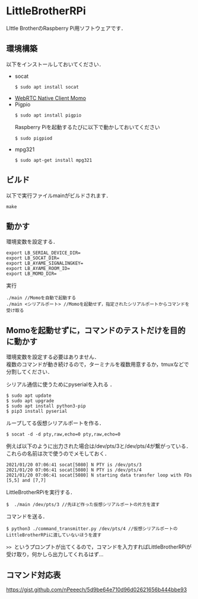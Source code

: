 # LittleBrotherRPi
LIttle BrotherのRaspberry Pi用ソフトウェアです．
## 環境構築
以下をインストールしておいてください．
- socat
    ```
    $ sudo apt install socat
    ```
- [WebRTC Native Client Momo](https://github.com/shiguredo/momo)
- Pigpio
    ```
    $ sudo apt install pigpio
    ```
    Raspberry Piを起動するたびに以下で動かしておいてください
    ```
    $ sudo pigpiod
    ```
- mpg321
    ```
    $ sudo apt-get install mpg321
    ```
## ビルド
以下で実行ファイルmainがビルドされます．
```
make
```

## 動かす
環境変数を設定する．
```
export LB_SERIAL_DEVICE_DIR=
export LB_SOCAT_DIR=
export LB_AYAME_SIGNALINGKEY=
export LB_AYAME_ROOM_ID=
export LB_MOMO_DIR=
```
実行
```
./main //Momoを自動で起動する
./main <シリアルポート> //Momoを起動せず，指定されたシリアルポートからコマンドを受け取る
```

## Momoを起動せずに，コマンドのテストだけを目的に動かす
環境変数を設定する必要はありません．  
複数のコマンドが動き続けるので，ターミナルを複数用意するか，tmuxなどで分割してください．

シリアル通信に使うためにpyserialを入れる  ．
```
$ sudo apt update
$ sudo apt upgrade
$ sudo apt install python3-pip
$ pip3 install pyserial
```
ループしてる仮想シリアルポートを作る．
```
$ socat -d -d pty,raw,echo=0 pty,raw,echo=0
```
例えば以下のように出力された場合は/dev/pts/3と/dev/pts/4が繋がっている．これらの名前は次で使うのでメモしておく．
```
2021/01/20 07:06:41 socat[5080] N PTY is /dev/pts/3
2021/01/20 07:06:41 socat[5080] N PTY is /dev/pts/4
2021/01/20 07:06:41 socat[5080] N starting data transfer loop with FDs [5,5] and [7,7]
```
LittleBrotherRPiを実行する．
```
$  ./main /dev/pts/3 //先ほど作った仮想シリアルポートの片方を渡す
```

コマンドを送る．
```
$ python3 ./command_transmitter.py /dev/pts/4 //仮想シリアルポートのLittleBrotherRPiに渡していないほうを渡す
```
`>> `というプロンプトが出てくるので，コマンドを入力すればLittleBrotherRPiが受け取り，何かしら出力してくれるはず...

## コマンド対応表
https://gist.github.com/nPeeech/5d9be64e710d96d02621656b444bbe93
